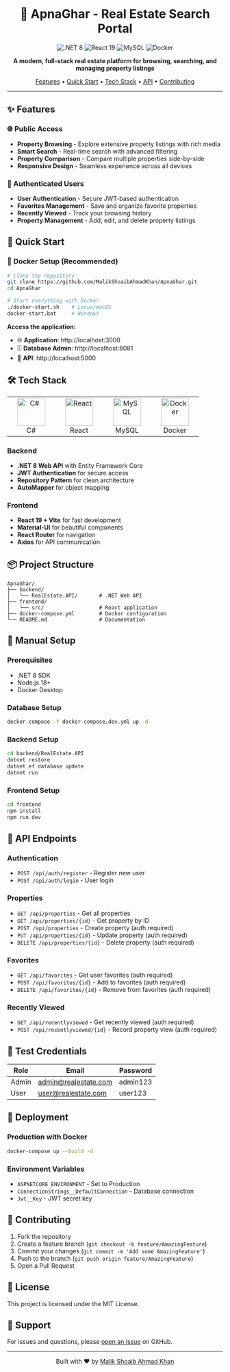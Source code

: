 <div align="center">

# 🏡 ApnaGhar - Real Estate Search Portal

<p align="center">
  <img src="https://img.shields.io/badge/.NET-8.0-512BD4?style=for-the-badge&logo=dotnet&logoColor=white" alt=".NET 8" />
  <img src="https://img.shields.io/badge/React-19.0-61DAFB?style=for-the-badge&logo=react&logoColor=black" alt="React 19" />
  <img src="https://img.shields.io/badge/MySQL-8.0-4479A1?style=for-the-badge&logo=mysql&logoColor=white" alt="MySQL" />
  <img src="https://img.shields.io/badge/Docker-Ready-2496ED?style=for-the-badge&logo=docker&logoColor=white" alt="Docker" />
</p>

<p align="center">
  <strong>A modern, full-stack real estate platform for browsing, searching, and managing property listings</strong>
</p>

<p align="center">
  <a href="#-features">Features</a> •
  <a href="#-quick-start">Quick Start</a> •
  <a href="#-tech-stack">Tech Stack</a> •
  <a href="#-api-endpoints">API</a> •
  <a href="#-contributing">Contributing</a>
</p>

---

</div>

## ✨ Features

### 🌐 Public Access
- **Property Browsing** - Explore extensive property listings with rich media
- **Smart Search** - Real-time search with advanced filtering
- **Property Comparison** - Compare multiple properties side-by-side
- **Responsive Design** - Seamless experience across all devices

### 🔐 Authenticated Users
- **User Authentication** - Secure JWT-based authentication
- **Favorites Management** - Save and organize favorite properties
- **Recently Viewed** - Track your browsing history
- **Property Management** - Add, edit, and delete property listings

## 🚀 Quick Start

### 🐳 Docker Setup (Recommended)

```bash
# Clone the repository
git clone https://github.com/MalikShoaibAhmadKhan/ApnaGhar.git
cd ApnaGhar

# Start everything with Docker
./docker-start.sh    # Linux/macOS
docker-start.bat     # Windows
```

**Access the application:**
- 🌐 **Application**: http://localhost:3000
- 🗄️ **Database Admin**: http://localhost:8081
- 📡 **API**: http://localhost:5000

## 🛠 Tech Stack

<table>
  <tr>
    <td align="center" width="96">
      <img src="https://techstack-generator.vercel.app/csharp-icon.svg" alt="C#" width="65" height="65" />
      <br>C#
    </td>
    <td align="center" width="96">
      <img src="https://techstack-generator.vercel.app/react-icon.svg" alt="React" width="65" height="65" />
      <br>React
    </td>
    <td align="center" width="96">
      <img src="https://techstack-generator.vercel.app/mysql-icon.svg" alt="MySQL" width="65" height="65" />
      <br>MySQL
    </td>
    <td align="center" width="96">
      <img src="https://techstack-generator.vercel.app/docker-icon.svg" alt="Docker" width="65" height="65" />
      <br>Docker
    </td>
  </tr>
</table>

### Backend
- **.NET 8 Web API** with Entity Framework Core
- **JWT Authentication** for secure access
- **Repository Pattern** for clean architecture
- **AutoMapper** for object mapping

### Frontend
- **React 19 + Vite** for fast development
- **Material-UI** for beautiful components
- **React Router** for navigation
- **Axios** for API communication

## 📦 Project Structure

```
ApnaGhar/
├── backend/
│   └── RealEstate.API/       # .NET Web API
├── frontend/
│   └── src/                  # React application
├── docker-compose.yml        # Docker configuration
└── README.md                 # Documentation
```

## 🔧 Manual Setup

### Prerequisites
- .NET 8 SDK
- Node.js 18+
- Docker Desktop

### Database Setup
```bash
docker-compose -f docker-compose.dev.yml up -d
```

### Backend Setup
```bash
cd backend/RealEstate.API
dotnet restore
dotnet ef database update
dotnet run
```

### Frontend Setup
```bash
cd frontend
npm install
npm run dev
```

## 📡 API Endpoints

### Authentication
- `POST /api/auth/register` - Register new user
- `POST /api/auth/login` - User login

### Properties
- `GET /api/properties` - Get all properties
- `GET /api/properties/{id}` - Get property by ID
- `POST /api/properties` - Create property (auth required)
- `PUT /api/properties/{id}` - Update property (auth required)
- `DELETE /api/properties/{id}` - Delete property (auth required)

### Favorites
- `GET /api/favorites` - Get user favorites (auth required)
- `POST /api/favorites/{id}` - Add to favorites (auth required)
- `DELETE /api/favorites/{id}` - Remove from favorites (auth required)

### Recently Viewed
- `GET /api/recentlyviewed` - Get recently viewed (auth required)
- `POST /api/recentlyviewed/{id}` - Record property view (auth required)

## 🧪 Test Credentials

| Role | Email | Password |
|------|-------|----------|
| Admin | admin@realestate.com | admin123 |
| User | user@realestate.com | user123 |

## 🚢 Deployment

### Production with Docker
```bash
docker-compose up --build -d
```

### Environment Variables
- `ASPNETCORE_ENVIRONMENT` - Set to Production
- `ConnectionStrings__DefaultConnection` - Database connection
- `Jwt__Key` - JWT secret key

## 🤝 Contributing

1. Fork the repository
2. Create a feature branch (`git checkout -b feature/AmazingFeature`)
3. Commit your changes (`git commit -m 'Add some AmazingFeature'`)
4. Push to the branch (`git push origin feature/AmazingFeature`)
5. Open a Pull Request

## 📝 License

This project is licensed under the MIT License.

## 🐛 Support

For issues and questions, please [open an issue](https://github.com/MalikShoaibAhmadKhan/ApnaGhar/issues) on GitHub.

---

<div align="center">
  <p>Built with ❤️ by <a href="https://github.com/MalikShoaibAhmadKhan">Malik Shoaib Ahmad Khan</a></p>
</div>
